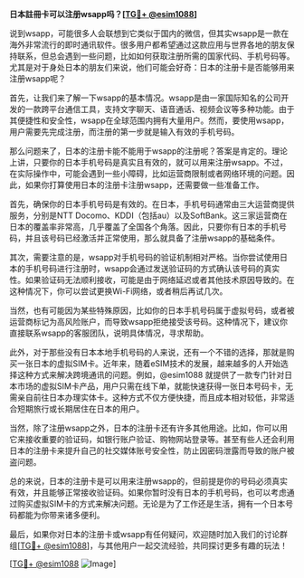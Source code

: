 **日本註冊卡可以注册wsapp吗？[[TG💪+ @esim1088](https://t.me/s/esim1088)]**

说到wsapp，可能很多人会联想到它类似于国内的微信，但其实wsapp是一款在海外非常流行的即时通讯软件。很多用户都希望通过这款应用与世界各地的朋友保持联系，但总会遇到一些问题，比如如何获取注册所需的国家代码、手机号码等。尤其是对于身处日本的朋友们来说，他们可能会好奇：日本的注册卡是否能够用来注册wsapp呢？

首先，让我们来了解一下wsapp的基本情况。wsapp是由一家国际知名的公司开发的一款跨平台通信工具，支持文字聊天、语音通话、视频会议等多种功能。由于其便捷性和安全性，wsapp在全球范围内拥有大量用户。然而，要使用wsapp，用户需要先完成注册，而注册的第一步就是输入有效的手机号码。

那么问题来了，日本的注册卡能不能用于wsapp的注册呢？答案是肯定的。理论上讲，只要你的日本手机号码是真实且有效的，就可以用来注册wsapp。不过，在实际操作中，可能会遇到一些小障碍，比如运营商限制或者网络环境的问题。因此，如果你打算使用日本的注册卡注册wsapp，还需要做一些准备工作。

首先，确保你的日本手机号码是有效的。在日本，手机号码通常由三大运营商提供服务，分别是NTT Docomo、KDDI（包括au）以及SoftBank。这三家运营商在日本的覆盖率非常高，几乎覆盖了全国各个角落。因此，只要你有日本的手机号码，并且该号码已经激活并正常使用，那么就具备了注册wsapp的基础条件。

其次，需要注意的是，wsapp对手机号码的验证机制相对严格。当你尝试使用日本的手机号码进行注册时，wsapp会通过发送验证码的方式确认该号码的真实性。如果验证码无法顺利接收，可能是由于网络延迟或者其他技术原因导致的。在这种情况下，你可以尝试更换Wi-Fi网络，或者稍后再试几次。

当然，也有可能因为某些特殊原因，比如你的日本手机号码属于虚拟号码，或者被运营商标记为高风险账户，而导致wsapp拒绝接受该号码。这种情况下，建议你直接联系wsapp的客服团队，说明具体情况，寻求帮助。

此外，对于那些没有日本本地手机号码的人来说，还有一个不错的选择，那就是购买一张日本的虚拟SIM卡。近年来，随着eSIM技术的发展，越来越多的人开始选择这种方式来解决跨境通讯的问题。例如，@esim1088 就提供了一款专门针对日本市场的虚拟SIM卡产品，用户只需在线下单，就能快速获得一张日本号码卡，无需亲自前往日本办理实体卡。这种方式不仅方便快捷，而且成本相对较低，非常适合短期旅行或长期居住在日本的用户。

当然，除了注册wsapp之外，日本的注册卡还有许多其他用途。比如，你可以用它来接收重要的验证码，如银行账户验证、购物网站登录等。甚至有些人还会利用日本的注册卡来提升自己的社交媒体账号安全性，防止因密码泄露而导致的账户被盗问题。

总的来说，日本的注册卡是可以用来注册wsapp的，但前提是你的号码必须真实有效，并且能够正常接收验证码。如果你暂时没有日本的手机号码，也可以考虑通过购买虚拟SIM卡的方式来解决问题。无论是为了工作还是生活，拥有一个日本号码都能为你带来诸多便利。

最后，如果你对日本的注册卡或wsapp有任何疑问，欢迎随时加入我们的讨论群组[[TG💪+ @esim1088](https://t.me/s/esim1088)]，与其他用户一起交流经验，共同探讨更多有趣的玩法！

[[TG💪+ @esim1088](https://t.me/s/esim1088) ![Image](https://i.postimg.cc/4NQfJmqS/Snipaste-2025-05-13-00-14-12.png)]
